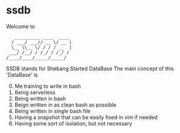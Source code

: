 # ssdb
Welcome to

```
   __________ ____  ____ 
  / ___/ ___// __ \/ __ )
  \__ \\__ \/ / / / __  |
 ___/ /__/ / /_/ / /_/ /
/____/____/_____/_____/
```

SSDB stands for Shebang Started DataBase
The main concept of this 'DataBase' is

0) Me training to write in bash
1) Being serverless
2) Being written in bash
3) Beign written in as clean bash as possible
4) Being written in single bash file
5) Having a snapshot that can be easily fixed in vim if needed
6) Having some sort of isolation, but not necessary
